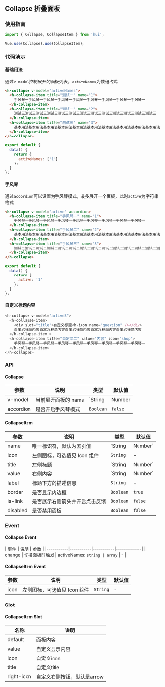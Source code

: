## Collapse 折叠面板

### 使用指南

``` javascript
import { Collapse, CollapseItem } from 'hui';

Vue.use(Collapse).use(CollapseItem);
```

### 代码演示

#### 基础用法

通过`v-model`控制展开的面板列表，`activeNames`为数组格式

```html
<h-collapse v-model="activeNames">
  <h-collapse-item title="测试一" name="1">
    手风琴一手风琴一手风琴一手风琴一手风琴一手风琴一手风琴一手风琴一手风琴一
  </h-collapse-item>
  <h-collapse-item title="测试二" name="2">
    测试三测试三测试三测试三测试三测试三测试三测试三测试三测试三测试三测试三测试三
  </h-collapse-item>
  <h-collapse-item title="测试三" name="3">
    基本用法基本用法基本用法基本用法基本用法基本用法基本用法基本用法基本用法基本用法
  </h-collapse-item>
</h-collapse>
```

```javascript
export default {
  data() {
    return {
      activeNames: ['1']
    };
  }
};
```

#### 手风琴

通过`accordion`可以设置为手风琴模式，最多展开一个面板，此时`active`为字符串格式

```html
<h-collapse v-model="active" accordion>
  <h-collapse-item title="手风琴一" name="1">
    手风琴一手风琴一手风琴一手风琴一手风琴一手风琴一手风琴一手风琴一手风琴一
  </h-collapse-item>
  <h-collapse-item title="手风琴二" name="2">
    基本用法基本用法基本用法基本用法基本用法基本用法基本用法基本用法基本用法基本用法
  </h-collapse-item>
  <h-collapse-item title="手风琴三" name="3">
    测试三测试三测试三测试三测试三测试三测试三测试三测试三测试三测试三测试三测试三测试三测试三测试三
  </h-collapse-item>
</h-collapse>
```

```javascript
export default {
  data() {
    return {
      active: '1'
    };
  }
};
```

#### 自定义标题内容

```javascript
<h-collapse v-model="active3">
  <h-collapse-item>
    <div slot="title">自定义标题<h-icon name="question" /></div>
    自定义标题内容自定义标题内容自定义标题内容自定义标题内容自定义标题内容
  </h-collapse-item >
  <h-collapse-item title="自定义二" value="内容" icon="shop">
    手风琴一手风琴一手风琴一手风琴一手风琴一手风琴一手风琴一手风琴一手风琴一
  </h-collapse-item>
</h-collapse>
```

### API

#### Collapse

| 参数 | 说明 | 类型 | 默认值 |
|-----------|-----------|-----------|-------------|
| v-model | 当前展开面板的 name | `String|Number|Array` | - |
| accordion | 是否开启手风琴模式 | `Boolean` | `false` |

#### CollapseItem

| 参数 | 说明 | 类型 | 默认值 |
|-----------|-----------|-----------|-------------|
| name | 唯一标识符，默认为索引值 | `String | Number` | `index` |
| icon | 左侧图标，可选值见 Icon 组件 | `String` | - |
| title | 左侧标题 | `String | Number` | - |
| value | 右侧内容 | `String | Number` | - |
| label | 标题下方的描述信息 | `String` | - |
| border | 是否显示内边框 | `Boolean` | `true` |
| is-link | 是否展示右侧箭头并开启点击反馈 | `Boolean` | `false` |
| disabled | 是否禁用面板 | `Boolean` | `false` |

### Event

#### Collapse Event

| 事件 | 说明 | 参数 |
|-----------|-----------|-----------|-------------|
| change | 切换面板时触发 | activeNames: `string | array` | - |

#### CollapseItem Event

| 参数 | 说明 | 类型 | 默认值 |
|-----------|-----------|-----------|-------------|
| icon | 左侧图标，可选值见 Icon 组件 | `String` | - |

### Slot

#### CollapseItem Slot

| 名称 | 说明 |
|-----------|-----------|
|default| 面板内容|
|value|自定义显示内容|
|icon|自定义icon|
|title|自定义title|
|right-icon|自定义右侧按钮，默认是arrow|
